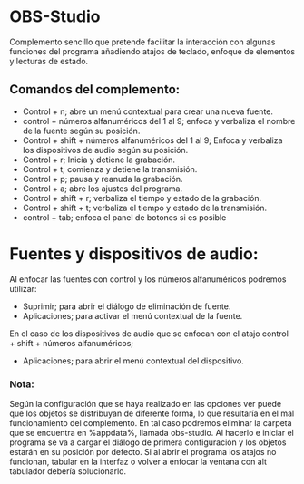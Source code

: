 ﻿# OBS-Studio

Complemento sencillo que pretende facilitar la interacción con algunas funciones del programa añadiendo atajos de teclado, enfoque de elementos y lecturas de estado.

## Comandos del complemento:

* Control + n; abre un menú contextual para crear una nueva fuente.
* control + números alfanuméricos del 1 al 9; enfoca y verbaliza el nombre de la fuente según su posición.
* Control + shift + números alfanuméricos del 1 al 9; Enfoca y verbaliza los dispositivos de audio según su posición.
* Control + r; Inicia y detiene la grabación.
* Control + t; comienza y detiene la transmisión.
* Control + p; pausa y reanuda la grabación.
* Control + a; abre los ajustes del programa.
* Control + shift + r; verbaliza el tiempo y estado de la grabación.
* Control + shift + t; verbaliza el tiempo y estado de la transmisión.
* control + tab; enfoca el panel de botones si es posible

# Fuentes y dispositivos de audio:
Al enfocar las fuentes con control y los números alfanuméricos podremos utilizar:  

* Suprimir; para abrir el diálogo de eliminación de fuente.  
* Aplicaciones; para activar el menú contextual de la fuente.

En el caso de los dispositivos de audio que se enfocan con el atajo control + shift + números alfanuméricos;  

* Aplicaciones; para abrir el menú contextual del dispositivo.

### Nota:
Según la configuración que se haya realizado en las opciones ver puede que los objetos se distribuyan de diferente forma, lo que resultaría en el mal funcionamiento del complemento.
En tal caso podremos eliminar la carpeta que se encuentra en %appdata%\, llamada obs-studio. Al hacerlo e iniciar el programa se va a cargar el diálogo de primera configuración y los objetos estarán en su posición por defecto.
Si al abrir el programa los atajos no funcionan, tabular en la interfaz o volver a enfocar la ventana con alt tabulador debería solucionarlo.

